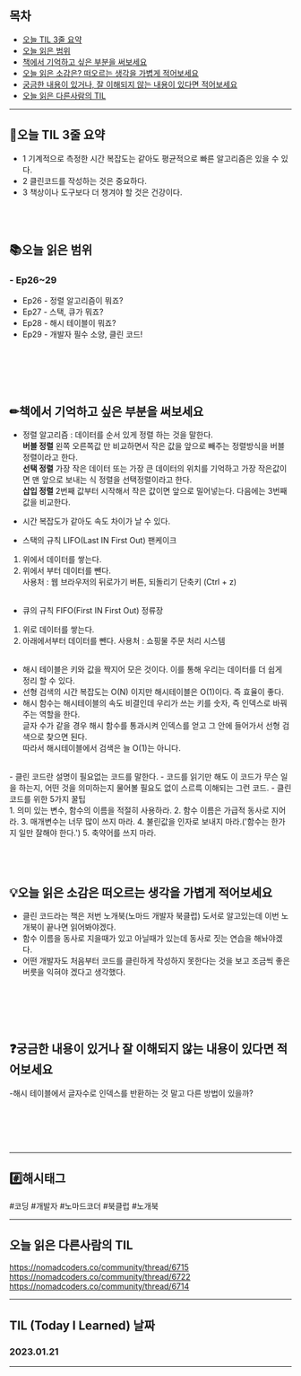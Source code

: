 
## 목차

- [오늘 TIL 3줄 요약](#오늘-TIL-3줄-요약)
- [오늘 읽은 범위](#오늘-읽은-범위)
- [책에서 기억하고 싶은 부분을 써보세요](#책에서-기억하고-싶은-부분을-써보세요)
- [오늘 읽은 소감은? 떠오르는 생각을 가볍게 적어보세요](#오늘-읽은-소감은-떠오르는-생각을-가볍게-적어보세요)
- [궁금한 내용이 있거나, 잘 이해되지 않는 내용이 있다면 적어보세요](#궁금한-내용이-있거나-잘-이해되지-않는-내용이-있다면-적어보세요)
- [오늘 읽은 다른사람의 TIL](#오늘-읽은-다른사람의-TIL)

***
## 🌠오늘 TIL 3줄 요약

- 1 기계적으로 측정한 시간 복잡도는 같아도 평균적으로 빠른 알고리즘은 있을 수 있다.
- 2 클린코드를 작성하는 것은 중요하다.
- 3 책상이나 도구보다 더 챙겨야 할 것은 건강이다.
<br>
<br>


## 📚오늘 읽은 범위

### - Ep26~29
- Ep26 - 정렬 알고리즘이 뭐죠?
- Ep27 - 스택, 큐가 뭐죠?
- Ep28 - 해시 테이블이 뭐죠?
- Ep29 - 개발자 필수 소양, 클린 코드!
 
<br>
<br>
<br>
<br>


## ✏책에서 기억하고 싶은 부분을 써보세요
- 정렬 알고리즘 : 데이터를 순서 있게 정렬 하는 것을 말한다.<br>
**버블 정렬** 왼쪽 오른쪽값 만 비교하면서 작은 값을 앞으로 빼주는 정렬방식을 버블 정렬이라고 한다.<br>
**선택 정렬** 가장 작은 데이터 또는 가장 큰 데이터의 위치를 기억하고 가장 작은값이면 맨 앞으로 보내는 식 정렬을 선택정렬이라고 한다.<br>
**삽입 정렬** 2번째 값부터 시작해서 작은 값이면 앞으로 밀어넣는다. 다음에는 3번째 값을 비교한다.<br>

- 시간 복잡도가 같아도 속도 차이가 날 수 있다.<br>
- 스택의 규칙 LIFO(Last IN First Out) 팬케이크<br>
1. 위에서 데이터를 쌓는다.<br>
2. 위에서 부터 데이터를 뺀다.<br>
사용처 : 웹 브라우저의 뒤로가기 버튼, 되돌리기 단축키 (Ctrl + z) <br><br>

-  큐의 규칙 FIFO(First IN First Out) 정류장
1. 위로 데이터를 쌓는다.
2. 아래에서부터 데이터를 뺀다.
사용처 : 쇼핑물 주문 처리 시스템<br><br>

- 해시 테이블은 키와 값을 짝지어 모은 것이다. 이를 통해 우리는 데이터를 더 쉽게 정리 할 수 있다.
- 선형 검색의 시간 복잡도는 O(N) 이지만 해시테이블은 O(1)이다. 즉 효율이 좋다.
- 해시 함수는 해시테이블의 속도 비결인데 우리가 쓰는 키를 숫자, 즉 인덱스로 바꿔주는 역할을 한다.<br>
글자 수가 같을 경우 해시 함수를 통과시켜 인덱스를 얻고 그 안에 들어가서 선형 검색으로 찾으면 된다. <br>
따라서 해시테이블에서 검색은 늘 O(1)는 아니다.<br>
<br>
- 클린 코드란 설명이 필요없는 코드를 말한다.
- 코드를 읽기만 해도 이 코드가 무슨 일을 하는지, 어떤 것을 의미하는지 물어볼 필요도 없이 스르륵 이해되는 그런 코드.
- 클린 코드를 위한 5가지 꿀팁<br>
1. 의미 있는 변수, 함수의 이름을 적절히 사용하라.
2. 함수 이름은 가급적 동사로 지어라.
3. 매개변수는 너무 많이 쓰지 마라.
4. 불린값을 인자로 보내지 마라.('함수는 한가지 일만 잘해야 한다.')
5. 축약어를 쓰지 마라.


<br>
<br>
<br>
<br>


## 💡오늘 읽은 소감은 떠오르는 생각을 가볍게 적어보세요
- 클린 코드라는 책은 저번 노개북(노마드 개발자 북클럽) 도서로 알고있는데 이번 노개북이 끝나면 읽어봐야겠다.
- 함수 이름을 동사로 지을때가 있고 아닐때가 있는데 동사로 짓는 연습을 해놔야겠다.
- 어떤 개발자도 처음부터 코드를 클린하게 작성하지 못한다는 것을 보고 조금씩 좋은 버릇을 익혀야 겠다고 생각했다.
<br>
<br>
<br>
<br>


## ❓궁금한 내용이 있거나 잘 이해되지 않는 내용이 있다면 적어보세요
-해시 테이블에서 글자수로 인덱스를 반환하는 것 말고 다른 방법이 있을까?


<br>
<br>
<br>
<br>







***

## #️⃣해시태그 ##
#코딩 #개발자 #노마드코더 #북클럽 #노개북

***

## 오늘 읽은 다른사람의 TIL
https://nomadcoders.co/community/thread/6715  
https://nomadcoders.co/community/thread/6722     
https://nomadcoders.co/community/thread/6714  

***

## TIL (Today I Learned) 날짜
  
  ### 2023.01.21
  
***
